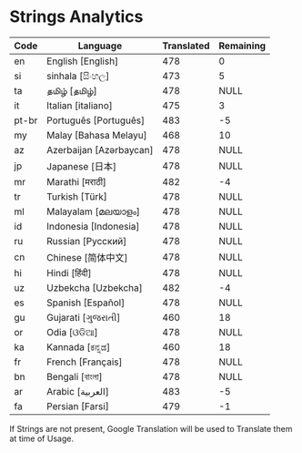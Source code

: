 # Strings Analytics


| Code | Language | Translated | Remaining |
|----|-------|-------|---|
| en | English [English] | 478 | 0 |
| si | sinhala [සිංහල] | 473 | 5 |
| ta | தமிழ் [தமிழ்] | 478 | NULL |
| it | Italian [italiano] | 475 | 3 |
| pt-br | Português [Português] | 483 | -5 |
| my | Malay [Bahasa Melayu] | 468 | 10 |
| az | Azerbaijan [Azərbaycan] | 478 | NULL |
| jp | Japanese [日本] | 478 | NULL |
| mr | Marathi [मराठी] | 482 | -4 |
| tr | Turkish [Türk] | 478 | NULL |
| ml | Malayalam [മലയാളം] | 478 | NULL |
| id | Indonesia [Indonesia] | 478 | NULL |
| ru | Russian [Русский] | 478 | NULL |
| cn | Chinese [简体中文] | 478 | NULL |
| hi | Hindi [हिंदी] | 478 | NULL |
| uz | Uzbekcha [Uzbekcha] | 482 | -4 |
| es | Spanish [Español] | 478 | NULL |
| gu | Gujarati [ગુજરાતી] | 460 | 18 |
| or | Odia [ଓଡିଆ] | 478 | NULL |
| ka | Kannada [ಕನ್ನಡ] | 460 | 18 |
| fr | French [Français] | 478 | NULL |
| bn | Bengali [বাংলা] | 478 | NULL |
| ar | Arabic [العربية] | 483 | -5 |
| fa | Persian [Farsi] | 479 | -1 |


If Strings are not present, Google Translation will be used to Translate them at time of Usage.